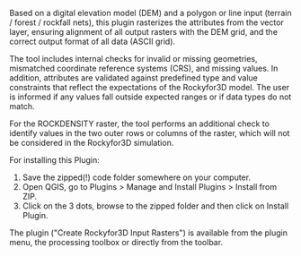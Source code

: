 Based on a digital elevation model (DEM) and a polygon or line input (terrain / forest / rockfall nets), this plugin rasterizes the attributes from the vector layer, ensuring alignment of all output rasters with the DEM grid, and the correct output format of all data (ASCII grid). 

The tool includes internal checks for invalid or missing geometries, mismatched coordinate reference systems (CRS), and missing values. In addition, attributes are validated against predefined type and value constraints that reflect the expectations of the Rockyfor3D model. The user is informed if any values fall outside expected ranges or if data types do not match. 

For the ROCKDENSITY raster, the tool performs an additional check to identify values in the two outer rows or columns of the raster, which will not be considered in the Rockyfor3D simulation.

For installing this Plugin:
1. Save the zipped(!) code folder somewhere on your computer.
2. Open QGIS, go to Plugins > Manage and Install Plugins > Install from ZIP.
3. Click on the 3 dots, browse to the zipped folder and then click on Install Plugin.

The plugin ("Create Rockyfor3D Input Rasters") is available from the plugin menu, the processing toolbox or directly from the toolbar.

